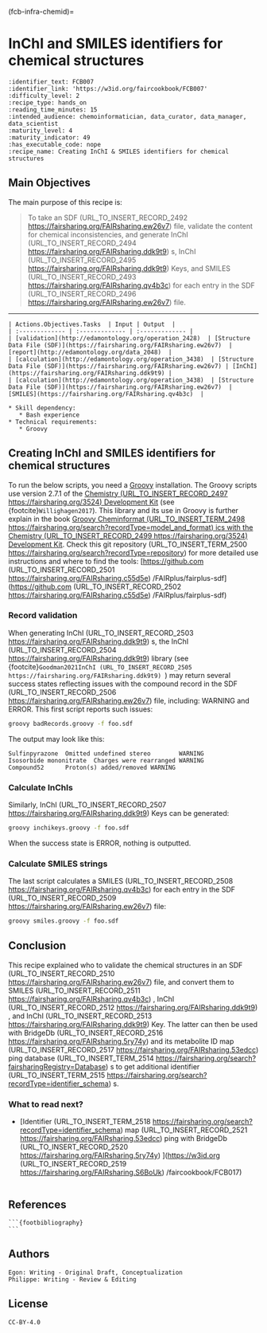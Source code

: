 (fcb-infra-chemid)=
# InChI and SMILES identifiers for chemical structures



````{panels_fairplus}
:identifier_text: FCB007
:identifier_link: 'https://w3id.org/faircookbook/FCB007'
:difficulty_level: 2
:recipe_type: hands_on
:reading_time_minutes: 15
:intended_audience: chemoinformatician, data_curator, data_manager, data_scientist  
:maturity_level: 4
:maturity_indicator: 49
:has_executable_code: nope
:recipe_name: Creating InChI & SMILES identifiers for chemical structures 
```` 

## Main Objectives

The main purpose of this recipe is:

> To take an SDF (URL_TO_INSERT_RECORD_2492 https://fairsharing.org/FAIRsharing.ew26v7)  file, validate the content for chemical inconsistencies, and generate
> InChI (URL_TO_INSERT_RECORD_2494 https://fairsharing.org/FAIRsharing.ddk9t9) s, InChI (URL_TO_INSERT_RECORD_2495 https://fairsharing.org/FAIRsharing.ddk9t9) Keys, and SMILES (URL_TO_INSERT_RECORD_2493 https://fairsharing.org/FAIRsharing.qv4b3c)  for each entry in the SDF (URL_TO_INSERT_RECORD_2496 https://fairsharing.org/FAIRsharing.ew26v7)  file.

---

```{tabbed} FAIRification Objectives, Inputs and Outputs
| Actions.Objectives.Tasks  | Input | Output  |
| :------------- | :------------- | :------------- |
| [validation](http://edamontology.org/operation_2428)  | [Structure Data File (SDF)](https://fairsharing.org/FAIRsharing.ew26v7)  | [report](http://edamontology.org/data_2048)  |
| [calculation](http://edamontology.org/operation_3438)  | [Structure Data File (SDF)](https://fairsharing.org/FAIRsharing.ew26v7) | [InChI](https://fairsharing.org/FAIRsharing.ddk9t9) |
| [calculation](http://edamontology.org/operation_3438)  | [Structure Data File (SDF)](https://fairsharing.org/FAIRsharing.ew26v7)  | [SMILES](https://fairsharing.org/FAIRsharing.qv4b3c)  |
```
```{tabbed} Requirements
* Skill dependency:
   * Bash experience
* Technical requirements:
   * Groovy
```

## Creating InChI and SMILES identifiers for chemical structures

To run the below scripts, you need a [Groovy](https://groovy.apache.org/download.html) installation.
The Groovy scripts use version 2.7.1 of the [Chemistry (URL_TO_INSERT_RECORD_2497 https://fairsharing.org/3524)  Development Kit](https://cdk.github.io/)
(see {footcite}`Willighagen2017`). This library and its use in Groovy is further explain in
the book [Groovy Cheminformat (URL_TO_INSERT_TERM_2498 https://fairsharing.org/search?recordType=model_and_format) ics with the Chemistry (URL_TO_INSERT_RECORD_2499 https://fairsharing.org/3524)  Development Kit](https://egonw.github.io/cdkbook/).
Check this git repository (URL_TO_INSERT_TERM_2500 https://fairsharing.org/search?recordType=repository)  for more detailed use instructions and where to find the tools:
[https://github.com (URL_TO_INSERT_RECORD_2501 https://fairsharing.org/FAIRsharing.c55d5e) /FAIRplus/fairplus-sdf](https://github.com (URL_TO_INSERT_RECORD_2502 https://fairsharing.org/FAIRsharing.c55d5e) /FAIRplus/fairplus-sdf)

### Record validation

When generating InChI (URL_TO_INSERT_RECORD_2503 https://fairsharing.org/FAIRsharing.ddk9t9) s, the InChI (URL_TO_INSERT_RECORD_2504 https://fairsharing.org/FAIRsharing.ddk9t9)  library (see {footcite}`Goodman2021InChI (URL_TO_INSERT_RECORD_2505 https://fairsharing.org/FAIRsharing.ddk9t9) `) may return several success states reflecting issues with
the compound record in the SDF (URL_TO_INSERT_RECORD_2506 https://fairsharing.org/FAIRsharing.ew26v7)  file, including: WARNING and ERROR. This first script reports such issues:

```bash
groovy badRecords.groovy -f foo.sdf
```

The output may look like this:

```
Sulfinpyrazone  Omitted undefined stereo        WARNING
Isosorbide mononitrate  Charges were rearranged WARNING
Compound52      Proton(s) added/removed WARNING
```

### Calculate InChls

Similarly, InChI (URL_TO_INSERT_RECORD_2507 https://fairsharing.org/FAIRsharing.ddk9t9) Keys can be generated:

```bash
groovy inchikeys.groovy -f foo.sdf
```

When the success state is ERROR, nothing is outputted.

### Calculate SMILES strings

The last script calculates a SMILES (URL_TO_INSERT_RECORD_2508 https://fairsharing.org/FAIRsharing.qv4b3c)  for each entry in the SDF (URL_TO_INSERT_RECORD_2509 https://fairsharing.org/FAIRsharing.ew26v7)  file:

```bash
groovy smiles.groovy -f foo.sdf
```

## Conclusion

This recipe explained who to validate the chemical structures in an SDF (URL_TO_INSERT_RECORD_2510 https://fairsharing.org/FAIRsharing.ew26v7)  file,
and convert them to SMILES (URL_TO_INSERT_RECORD_2511 https://fairsharing.org/FAIRsharing.qv4b3c) , InChI (URL_TO_INSERT_RECORD_2512 https://fairsharing.org/FAIRsharing.ddk9t9) , and InChI (URL_TO_INSERT_RECORD_2513 https://fairsharing.org/FAIRsharing.ddk9t9) Key. The latter can then be used
with BridgeDb (URL_TO_INSERT_RECORD_2516 https://fairsharing.org/FAIRsharing.5ry74y)  and its metabolite ID map (URL_TO_INSERT_RECORD_2517 https://fairsharing.org/FAIRsharing.53edcc) ping database (URL_TO_INSERT_TERM_2514 https://fairsharing.org/search?fairsharingRegistry=Database) s to get additional identifier (URL_TO_INSERT_TERM_2515 https://fairsharing.org/search?recordType=identifier_schema) s.

### What to read next?

* [Identifier (URL_TO_INSERT_TERM_2518 https://fairsharing.org/search?recordType=identifier_schema)  map (URL_TO_INSERT_RECORD_2521 https://fairsharing.org/FAIRsharing.53edcc) ping with BridgeDb (URL_TO_INSERT_RECORD_2520 https://fairsharing.org/FAIRsharing.5ry74y) ](https://w3id.org (URL_TO_INSERT_RECORD_2519 https://fairsharing.org/FAIRsharing.S6BoUk) /faircookbook/FCB017)

````{rdmkit_panel}
````


## References

````{dropdown} **References**
```{footbibliography}
```
````

## Authors

````{authors_fairplus}
Egon: Writing - Original Draft, Conceptualization
Philippe: Writing - Review & Editing
````


## License

````{license_fairplus}
CC-BY-4.0
````

